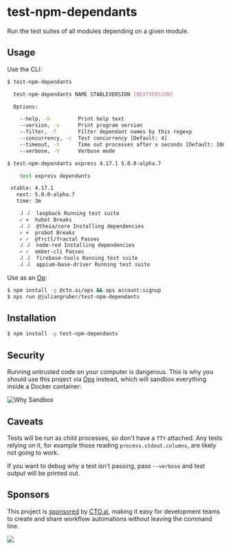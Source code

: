 # test-npm-dependants

Run the test suites of all modules depending on a given module.

## Usage

Use the CLI:

```bash
$ test-npm-dependants

  test-npm-dependants NAME STABLEVERSION [NEXTVERSION]

  Options:

    --help, -h         Print help text
    --version, -v      Print program version
    --filter, -f       Filter dependant names by this regexp
    --concurrency, -c  Test concurrency [Default: 4]
    --timeout, -t      Time out processes after x seconds [Default: 300]
    --verbose, -V      Verbose mode

$ test-npm-dependants express 4.17.1 5.0.0-alpha.7

    test express dependants

 stable: 4.17.1
   next: 5.0.0-alpha.7
   time: 3m

    ⠼ ⠼  loopback Running test suite
    ✓ ×  hubot Breaks
    ⠼ ⠼  @theia/core Installing dependencies
    ✓ ×  probot Breaks
    ✓ ✓  @frctl/fractal Passes
    ⠼ ⠼  node-red Installing dependencies
    ✓ ✓  ember-cli Passes
    ⠼ ⠼  firebase-tools Running test suite
    ⠼ ⠼  appium-base-driver Running test suite

```

Use as an [Op](https://cto.ai/):

```bash
$ npm install -g @cto.ai/ops && ops account:signup
$ ops run @juliangruber/test-npm-dependants
```

## Installation

```bash
$ npm install -g test-npm-dependants
```

## Security

Running untrusted code on your computer is dangerous. This is why you should use
this project via [Ops](https://cto.ai/) instead, which will sandbox everything
inside a Docker container:

![Why Sandbox](images/sandbox.png)

## Caveats

Tests will be run as child processes, so don't have a `TTY` attached. Any tests
relying on it, for example those reading `process.stdout.columns`, are likely
not going to work.

If you want to debug why a test isn't passing, pass `--verbose` and test output
will be printed out.

## Sponsors

This project is [sponsored](https://github.com/sponsors/juliangruber) by [CTO.ai](https://cto.ai/), making it easy for development teams to create and share workflow automations without leaving the command line.

[![](https://apex-software.imgix.net/github/sponsors/cto.png)](https://cto.ai/)
